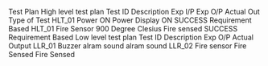 Test Plan
High level test plan
Test ID	Description	Exp I/P	Exp O/P	Actual Out	Type of Test
HLT_01	Power ON	Power	Display ON	SUCCESS	Requirement Based
HLT_01	Fire Sensor	900 Degree Clesius	Fire sensed	SUCCESS	Requirement Based
Low level test plan
Test ID	Description	Exp O/P	Actual Output
LLR_01	Buzzer	alram sound	alram sound
LLR_02	Fire sensor	Fire Sensed	Fire Sensed
